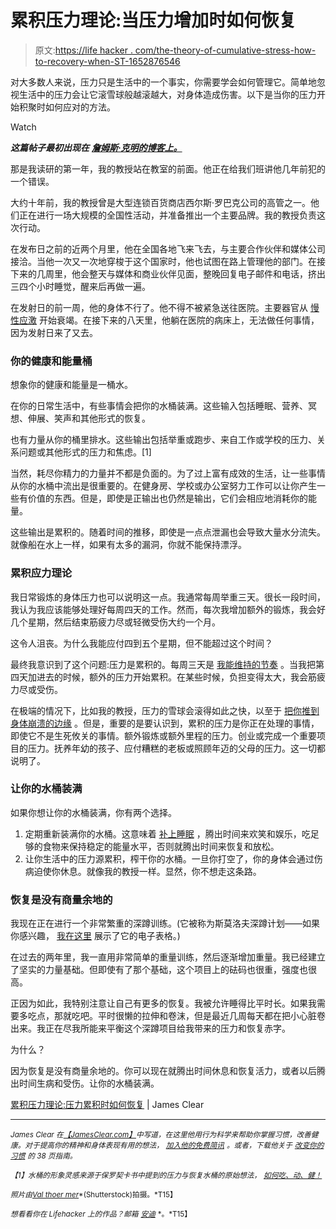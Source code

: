 # 累积压力理论:当压力增加时如何恢复

> 原文:[https://life hacker . com/the-theory-of-cumulative-stress-how-to-recovery-when-ST-1652876546](https://lifehacker.com/the-theory-of-cumulative-stress-how-to-recover-when-st-1652876546)

对大多数人来说，压力只是生活中的一个事实，你需要学会如何管理它。简单地忽视生活中的压力会让它滚雪球般越滚越大，对身体造成伤害。以下是当你的压力开始积聚时如何应对的方法。

Watch

***这篇帖子最初出现在*** [***詹姆斯·克明的博客上。***](http://jamesclear.com/cumulative-stress)

那是我读研的第一年，我的教授站在教室的前面。他正在给我们班讲他几年前犯的一个错误。

大约十年前，我的教授曾是大型连锁百货商店西尔斯·罗巴克公司的高管之一。他们正在进行一场大规模的全国性活动，并准备推出一个主要品牌。我的教授负责这次行动。

在发布日之前的近两个月里，他在全国各地飞来飞去，与主要合作伙伴和媒体公司接洽。当他一次又一次地穿梭于这个国家时，他也试图在路上管理他的部门。在接下来的几周里，他会整天与媒体和商业伙伴见面，整晚回复电子邮件和电话，挤出三四个小时睡觉，醒来后再做一遍。

在发射日的前一周，他的身体不行了。他不得不被紧急送往医院。主要器官从 [慢性应激](https://lifehacker.com/the-busy-persons-guide-to-reducing-stress-1543718463) 开始衰竭。在接下来的八天里，他躺在医院的病床上，无法做任何事情，因为发射日来了又去。

### 你的健康和能量桶

想象你的健康和能量是一桶水。

在你的日常生活中，有些事情会把你的水桶装满。这些输入包括睡眠、营养、冥想、伸展、笑声和其他形式的恢复。

也有力量从你的桶里排水。这些输出包括举重或跑步、来自工作或学校的压力、关系问题或其他形式的压力和焦虑。[1]

当然，耗尽你精力的力量并不都是负面的。为了过上富有成效的生活，让一些事情从你的水桶中流出是很重要的。在健身房、学校或办公室努力工作可以让你产生一些有价值的东西。但是，即使是正输出也仍然是输出，它们会相应地消耗你的能量。

这些输出是累积的。随着时间的推移，即使是一点点泄漏也会导致大量水分流失。就像船在水上一样，如果有太多的漏洞，你就不能保持漂浮。

### 累积应力理论

我日常锻炼的身体压力也可以说明这一点。我通常每周举重三天。很长一段时间，我认为我应该能够处理好每周四天的工作。然而，每次我增加额外的锻炼，我会好几个星期，然后结束筋疲力尽或轻微受伤大约一个月。

这令人沮丧。为什么我能应付四到五个星期，但不能超过这个时间？

最终我意识到了这个问题:压力是累积的。每周三天是 [我能维持的节奏](http://jamesclear.com/upper-bound) 。当我把第四天加进去的时候，额外的压力开始累积。在某些时候，负担变得太大，我会筋疲力尽或受伤。

在极端的情况下，比如我的教授，压力的雪球会滚得如此之快，以至于 [把你推到身体崩溃的边缘](https://lifehacker.com/what-stress-actually-does-to-you-and-what-you-can-do-ab-5836879) 。但是，重要的是要认识到，累积的压力是你正在处理的事情，即使它不是生死攸关的事情。额外锻炼或额外里程的压力。创业或完成一个重要项目的压力。抚养年幼的孩子、应付糟糕的老板或照顾年迈的父母的压力。这一切都说明了。

### 让你的水桶装满

如果你想让你的水桶装满，你有两个选择。

1.  定期重新装满你的水桶。这意味着 [补上睡眠](http://jamesclear.com/better-sleep) ，腾出时间来欢笑和娱乐，吃足够的食物来保持稳定的能量水平，否则就腾出时间来恢复和放松。
2.  让你生活中的压力源累积，榨干你的水桶。一旦你打空了，你的身体会通过伤病迫使你休息。就像我的教授一样。显然，你不想走这条路。

### 恢复是没有商量余地的

我现在正在进行一个非常繁重的深蹲训练。(它被称为斯莫洛夫深蹲计划——如果你感兴趣， [我在这里](http://jamesclear.com/smolov) 展示了它的电子表格。)

在过去的两年里，我一直用非常简单的重量训练，然后逐渐增加重量。我已经建立了坚实的力量基础。但即使有了那个基础，这个项目上的砝码也很重，强度也很高。

正因为如此，我特别注意让自己有更多的恢复。我被允许睡得比平时长。如果我需要多吃点，那就吃吧。平时很懒的拉伸和卷沫，但是最近几周每天都在把小心脏卷出来。我正在尽我所能来平衡这个深蹲项目给我带来的压力和恢复赤字。

为什么？

因为恢复是没有商量余地的。你可以现在就腾出时间休息和恢复活力，或者以后腾出时间生病和受伤。让你的水桶装满。

[累积压力理论:压力累积时如何恢复](http://jamesclear.com/cumulative-stress) | James Clear

* * *

<small>*James Clear 在*</small>[<small>*【JamesClear.com】*</small>](http://jamesclear.com/)<small>*中写道，在这里他用行为科学来帮助你掌握习惯，改善健康。对于提高你的精神和身体表现有用的想法，*</small> [<small>*加入他的免费简讯*</small>](http://jamesclear.com/newsletter) <small>*。或者，下载他关于*</small> [<small>*改变你的习惯*</small>](http://jamesclear.com/habits) <small>*的 38 页指南。*</small>

<small>*【1】水桶的形象灵感来源于保罗契卡书中提到的压力与恢复水桶的原始想法，*</small> [<small>*如何吃、动、健！*</small>](http://www.amazon.com/gp/product/1583870067/ref=as_li_tl?asc_campaign=InlineText&asc_refurl=https://lifehacker.com/the-theory-of-cumulative-stress-how-to-recover-when-st-1652876546&asc_source=&camp=1789&creative=390957&creativeASIN=1583870067&ie=UTF8&linkCode=as2&linkId=WKON74QTGVB23I6A&tag=kinjalifehackerlink-20)

<small>*照片由*</small>[<small>*Val thoer mer*</small>](http://www.shutterstock.com/pic-183343415/stock-photo-symbolic-picture-of-a-stressed-female-office-worker-and-for-stress-at-work.html)<small>*(Shutterstock)拍摄。*T15】</small>

<small>*想看看你在 Lifehacker 上的作品？邮箱*</small> [<small>*安迪*</small>](mailto:andy@lifehacker.com) <small>*。*T15】</small>